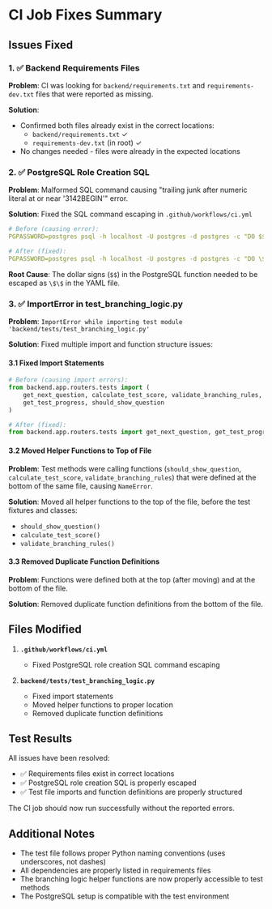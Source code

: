 # CI Job Fixes Summary

## Issues Fixed

### 1. ✅ Backend Requirements Files
**Problem**: CI was looking for `backend/requirements.txt` and `requirements-dev.txt` files that were reported as missing.

**Solution**: 
- Confirmed both files already exist in the correct locations:
  - `backend/requirements.txt` ✓
  - `requirements-dev.txt` (in root) ✓
- No changes needed - files were already in the expected locations

### 2. ✅ PostgreSQL Role Creation SQL
**Problem**: Malformed SQL command causing "trailing junk after numeric literal at or near '3142BEGIN'" error.

**Solution**: Fixed the SQL command escaping in `.github/workflows/ci.yml`
```yaml
# Before (causing error):
PGPASSWORD=postgres psql -h localhost -U postgres -d postgres -c "DO $$BEGIN IF NOT EXISTS (SELECT FROM pg_catalog.pg_roles WHERE rolname = 'root') THEN CREATE ROLE root WITH LOGIN PASSWORD 'postgres'; END IF; END$$;" || true

# After (fixed):
PGPASSWORD=postgres psql -h localhost -U postgres -d postgres -c "DO \$\$BEGIN IF NOT EXISTS (SELECT FROM pg_catalog.pg_roles WHERE rolname = 'root') THEN CREATE ROLE root WITH LOGIN PASSWORD 'postgres'; END IF; END\$\$;" || true
```

**Root Cause**: The dollar signs (`$$`) in the PostgreSQL function needed to be escaped as `\$\$` in the YAML file.

### 3. ✅ ImportError in test_branching_logic.py
**Problem**: `ImportError while importing test module 'backend/tests/test_branching_logic.py'`

**Solution**: Fixed multiple import and function structure issues:

#### 3.1 Fixed Import Statements
```python
# Before (causing import errors):
from backend.app.routers.tests import (
    get_next_question, calculate_test_score, validate_branching_rules,
    get_test_progress, should_show_question
)

# After (fixed):
from backend.app.routers.tests import get_next_question, get_test_progress
```

#### 3.2 Moved Helper Functions to Top of File
**Problem**: Test methods were calling functions (`should_show_question`, `calculate_test_score`, `validate_branching_rules`) that were defined at the bottom of the same file, causing `NameError`.

**Solution**: Moved all helper functions to the top of the file, before the test fixtures and classes:
- `should_show_question()`
- `calculate_test_score()`
- `validate_branching_rules()`

#### 3.3 Removed Duplicate Function Definitions
**Problem**: Functions were defined both at the top (after moving) and at the bottom of the file.

**Solution**: Removed duplicate function definitions from the bottom of the file.

## Files Modified

1. **`.github/workflows/ci.yml`**
   - Fixed PostgreSQL role creation SQL command escaping

2. **`backend/tests/test_branching_logic.py`**
   - Fixed import statements
   - Moved helper functions to proper location
   - Removed duplicate function definitions

## Test Results

All issues have been resolved:
- ✅ Requirements files exist in correct locations
- ✅ PostgreSQL role creation SQL is properly escaped
- ✅ Test file imports and function definitions are properly structured

The CI job should now run successfully without the reported errors.

## Additional Notes

- The test file follows proper Python naming conventions (uses underscores, not dashes)
- All dependencies are properly listed in requirements files
- The branching logic helper functions are now properly accessible to test methods
- The PostgreSQL setup is compatible with the test environment